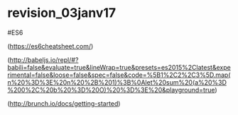 # revision_03janv17
#ES6

(https://es6cheatsheet.com/)

(http://babeljs.io/repl/#?babili=false&evaluate=true&lineWrap=true&presets=es2015%2Clatest&experimental=false&loose=false&spec=false&code=%5B1%2C2%2C3%5D.map(n%20%3D%3E%20n%20%2B%201)%3B%0Alet%20sum%20(a%20%3D%200%2C%20b%20%3D%20O)%20%3D%3E%20&playground=true)

(http://brunch.io/docs/getting-started)